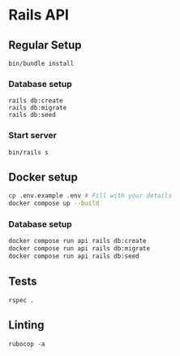# Rails API

## Regular Setup

```
bin/bundle install
```

### Database setup

```
rails db:create
rails db:migrate
rails db:seed
```

### Start server

```
bin/rails s
```

## Docker setup

```sh
cp .env.example .env # Fill with your details
docker compose up --build
```

### Database setup

```sh
docker compose run api rails db:create
docker compose run api rails db:migrate
docker compose run api rails db:seed
```

## Tests

```
rspec .
```

## Linting

```
rubocop -a
```
